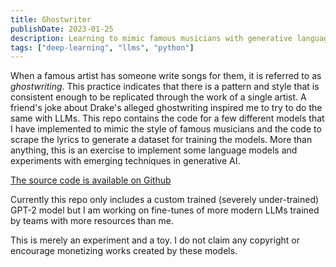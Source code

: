 ```yaml
---
title: Ghostwriter
publishDate: 2023-01-25
description: Learning to mimic famous musicians with generative language models.
tags: ["deep-learning", "llms", "python"]
---
```

When a famous artist has someone write songs for them, it is referred to as *ghostwriting*. This practice indicates that there is a pattern and style that is consistent enough to be replicated through the work of a single artist. A friend's joke about Drake's alleged ghostwriting inspired me to try to do the same with LLMs. This repo contains the code for a few different models that I have implemented to mimic the style of famous musicians and the code to scrape the lyrics to generate a dataset for training the models. More than anything, this is an exercise to implement some language models and experiments with emerging techniques in generative AI.

[The source code is available on Github](https://github.com/walln/ghostwriter)

Currently this repo only includes a custom trained (severely under-trained) GPT-2 model but I am working on fine-tunes of more modern LLMs trained by teams with more resources than me.

This is merely an experiment and a toy. I do not claim any copyright or encourage monetizing works created by these models.
